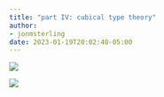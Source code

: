 ```yaml
---
title: "part IV: cubical type theory"
author:
- jonmsterling
date: 2023-01-19T20:02:48-05:00
---
```


![](jms-0017)

![](jms-0014)
